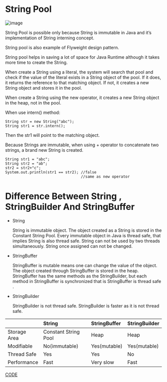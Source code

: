 # String Pool

![image](http://guyuchen.com/deadpool/github/String-Pool.png)

String Pool is possible only because String is immutable in Java and it’s implementation of String interning concept. 

String pool is also example of Flyweight design pattern.

String pool helps in saving a lot of space for Java Runtime although it takes more time to create the String.

When create a String using a literal, the system will search that pool and check if the value of the literal exists in a String object of the pool. 
If it does, it returns the reference to that matching object. 
If not, it creates a new String object and stores it in the pool. 

When create a String using the new operator, it creates a new String object in the heap, not in the pool.

When use intern() method:
```
String str = new String("abc");
String str1 = str.intern();
```
Then the str1 will point to the matching object.


Because Strings are immutable, when using + operator to concatenate two strings, a brand new String is created.
```
String str1 = "abc";
String str2 = "ab";
str2 = str2+"c";
System.out.println(str1 == str2); //false
                                  //same as new operator
```


# Difference Between String , StringBuilder And StringBuffer

* String

    String is immutable object. The object created as a String is stored in the Constant String Pool. 
    Every immutable object in Java is thread safe, that implies String is also thread safe. 
    String can not be used by two threads simultaneously.
    String once assigned can not be changed.

* StringBuffer

    StringBuffer is mutable means one can change the value of the object. 
    The object created through StringBuffer is stored in the heap. 
    StringBuffer has the same methods as the StringBuilder, but each method in StringBuffer is synchronized that is StringBuffer is thread safe . 

* StringBuilder

    StringBuilder is not thread safe. 
    StringBuilder is faster as it is not thread safe.

|                  | String               | StringBuffer     | StringBuilder    |
|------------------|:---------------------|:-----------------|:-----------------|
| Storage Area     | Constant String Pool | Heap             | Heap             |
| Modifiable       | No(immutable)        | Yes(mutable)     | Yes(mutable)     |
| Thread Safe      | Yes                  | Yes              | No               |
| Performance      | Fast                 | Very slow        | Fast             |



[CODE](https://github.com/guyc1812/Tony/blob/master/src/main/java/com/avengers/tony/JavaBasic/string/code)
